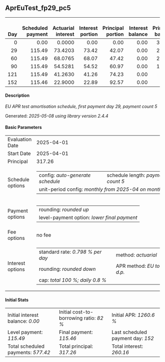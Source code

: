 <h2>AprEuTest_fp29_pc5</h2>
<table>
    <thead style="vertical-align: bottom;">
        <th style="text-align: right;">Day</th>
        <th style="text-align: right;">Scheduled payment</th>
        <th style="text-align: right;">Actuarial interest</th>
        <th style="text-align: right;">Interest portion</th>
        <th style="text-align: right;">Principal portion</th>
        <th style="text-align: right;">Interest balance</th>
        <th style="text-align: right;">Principal balance</th>
        <th style="text-align: right;">Total actuarial interest</th>
        <th style="text-align: right;">Total interest</th>
        <th style="text-align: right;">Total principal</th>
    </thead>
    <tr style="text-align: right;">
        <td class="ci00">0</td>
        <td class="ci01" style="white-space: nowrap;">0.00</td>
        <td class="ci02">0.0000</td>
        <td class="ci03">0.00</td>
        <td class="ci04">0.00</td>
        <td class="ci05">0.00</td>
        <td class="ci06">317.26</td>
        <td class="ci07">0.0000</td>
        <td class="ci08">0.00</td>
        <td class="ci09">0.00</td>
    </tr>
    <tr style="text-align: right;">
        <td class="ci00">29</td>
        <td class="ci01" style="white-space: nowrap;">115.49</td>
        <td class="ci02">73.4203</td>
        <td class="ci03">73.42</td>
        <td class="ci04">42.07</td>
        <td class="ci05">0.00</td>
        <td class="ci06">275.19</td>
        <td class="ci07">73.4203</td>
        <td class="ci08">73.42</td>
        <td class="ci09">42.07</td>
    </tr>
    <tr style="text-align: right;">
        <td class="ci00">60</td>
        <td class="ci01" style="white-space: nowrap;">115.49</td>
        <td class="ci02">68.0765</td>
        <td class="ci03">68.07</td>
        <td class="ci04">47.42</td>
        <td class="ci05">0.00</td>
        <td class="ci06">227.77</td>
        <td class="ci07">141.4968</td>
        <td class="ci08">141.49</td>
        <td class="ci09">89.49</td>
    </tr>
    <tr style="text-align: right;">
        <td class="ci00">90</td>
        <td class="ci01" style="white-space: nowrap;">115.49</td>
        <td class="ci02">54.5281</td>
        <td class="ci03">54.52</td>
        <td class="ci04">60.97</td>
        <td class="ci05">0.00</td>
        <td class="ci06">166.80</td>
        <td class="ci07">196.0249</td>
        <td class="ci08">196.01</td>
        <td class="ci09">150.46</td>
    </tr>
    <tr style="text-align: right;">
        <td class="ci00">121</td>
        <td class="ci01" style="white-space: nowrap;">115.49</td>
        <td class="ci02">41.2630</td>
        <td class="ci03">41.26</td>
        <td class="ci04">74.23</td>
        <td class="ci05">0.00</td>
        <td class="ci06">92.57</td>
        <td class="ci07">237.2879</td>
        <td class="ci08">237.27</td>
        <td class="ci09">224.69</td>
    </tr>
    <tr style="text-align: right;">
        <td class="ci00">152</td>
        <td class="ci01" style="white-space: nowrap;">115.46</td>
        <td class="ci02">22.9000</td>
        <td class="ci03">22.89</td>
        <td class="ci04">92.57</td>
        <td class="ci05">0.00</td>
        <td class="ci06">0.00</td>
        <td class="ci07">260.1879</td>
        <td class="ci08">260.16</td>
        <td class="ci09">317.26</td>
    </tr>
</table>
<h4>Description</h4>
<p><i>EU APR test amortisation schedule, first payment day 29, payment count 5</i></p>
<p>Generated: <i>2025-05-08 using library version 2.4.4</i></p>
<h4>Basic Parameters</h4>
<table>
    <tr>
        <td>Evaluation Date</td>
        <td>2025-04-01</td>
    </tr>
    <tr>
        <td>Start Date</td>
        <td>2025-04-01</td>
    </tr>
    <tr>
        <td>Principal</td>
        <td>317.26</td>
    </tr>
    <tr>
        <td>Schedule options</td>
        <td>
            <table>
                <tr>
                    <td>config: <i>auto-generate schedule</i></td>
                    <td>schedule length: <i><i>payment count</i> 5</i></td>
                </tr>
                <tr>
                    <td colspan="2" style="white-space: nowrap;">unit-period config: <i>monthly from 2025-04 on month-end</i></td>
                </tr>
            </table>
        </td>
    </tr>
    <tr>
        <td>Payment options</td>
        <td>
            <table>
                <tr>
                    <td>rounding: <i>rounded up</i></td>
                </tr>
                <tr>
                    <td>level-payment option: <i>lower&nbsp;final&nbsp;payment</i></td>
                </tr>
            </table>
        </td>
    </tr>
    <tr>
        <td>Fee options</td>
        <td>no fee
        </td>
    </tr>
    <tr>
        <td>Interest options</td>
        <td>
            <table>
                <tr>
                    <td>standard rate: <i>0.798 % per day</i></td>
                    <td>method: <i>actuarial</i></td>
                </tr>
                <tr>
                    <td>rounding: <i>rounded down</i></td>
                    <td>APR method: <i>EU to 1 d.p.</i></td>
                </tr>
                <tr>
                    <td colspan="2">cap: <i>total 100 %; daily 0.8 %</td>
                </tr>
            </table>
        </td>
    </tr>
</table>
<h4>Initial Stats</h4>
<table>
    <tr>
        <td>Initial interest balance: <i>0.00</i></td>
        <td>Initial cost-to-borrowing ratio: <i>82 %</i></td>
        <td>Initial APR: <i>1260.6 %</i></td>
    </tr>
    <tr>
        <td>Level payment: <i>115.49</i></td>
        <td>Final payment: <i>115.46</i></td>
        <td>Last scheduled payment day: <i>152</i></td>
    </tr>
    <tr>
        <td>Total scheduled payments: <i>577.42</i></td>
        <td>Total principal: <i>317.26</i></td>
        <td>Total interest: <i>260.16</i></td>
    </tr>
</table>